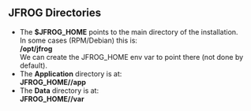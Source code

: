 
## JFROG Directories

- The **$JFROG_HOME** points to the main directory of the installation.  
In some cases (RPM/Debian) this is:  
**/opt/jfrog**  
We can create the JFROG_HOME env var to point there (not done by default).
- The **Application** directory is at:  
**JFROG_HOME/<product>/app**
- The **Data** directory is at:  
**JFROG_HOME/<product>/var**
